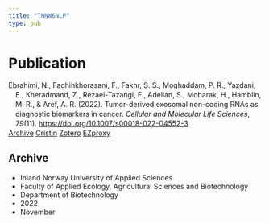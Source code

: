 ```yaml
---
title: "TNNW6NLP"
type: pub
---
```

<h1>Publication</h1>
<article id="csl-bib-container-TNNW6NLP" class="csl-bib-container">
  <div class="csl-bib-body" style="line-height: 1.35; padding-left: 1em; text-indent:-1em;">
  <div class="csl-entry">Ebrahimi, N., Faghihkhorasani, F., Fakhr, S. S., Moghaddam, P. R., Yazdani, E., Kheradmand, Z., Rezaei-Tazangi, F., Adelian, S., Mobarak, H., Hamblin, M. R., &amp; Aref, A. R. (2022). Tumor-derived exosomal non-coding RNAs as diagnostic biomarkers in cancer. <i>Cellular and Molecular Life Sciences</i>, <i>79</i>(11). <a href="https://doi.org/10.1007/s00018-022-04552-3">https://doi.org/10.1007/s00018-022-04552-3</a></div>
</div>
  <div class="csl-bib-buttons">
    <a href="#taxonomy-article-TNNW6NLP" class="csl-bib-button">Archive</a>
    <a href alt="Cristin URL" class="csl-bib-button">Cristin</a>
    <a href alt="Zotero URL" class="csl-bib-button">Zotero</a>
    <a href="http://ezproxy.inn.no/login?url=https://doi.org/10.1007/s00018-022-04552-3" class="csl-bib-button">EZproxy</a>
  </div>
  <div id="csl-bib-meta-container-TNNW6NLP"></div>
</article>
<div id="csl-bib-meta-TNNW6NLP" class="csl-bib-meta">
  <article id="taxonomy-article-TNNW6NLP" class="taxonomy-article">
    <h1>Archive</h1>
    <ul>
      <li>Inland Norway University of Applied Sciences</li>
      <li>Faculty of Applied Ecology, Agricultural Sciences and Biotechnology</li>
      <li>Department of Biotechnology</li>
      <li>2022</li>
      <li>November</li>
    </ul>
  </article>
</div>
